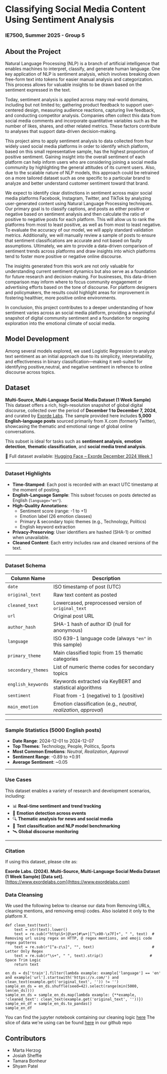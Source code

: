# Classifying Social Media Content Using Sentiment Analysis  
### IE7500, Summer 2025 - Group 5

## About the Project
Natural Language Processing (NLP) is a branch of artificial intelligence that enables machines to interpret, classify, and generate human language. One key application of NLP is sentiment analysis, which involves breaking down free-form text into tokens for easier manual analysis and categorization. This process allows for valuable insights to be drawn based on the sentiment expressed in the text.  

Today, sentiment analysis is applied across many real-world domains, including but not limited to; gathering product feedback to support user-centered design, measuring audience reactions, capturing live feedback, and conducting competitor analysis. Companies often collect this data from social media comments and incorporate quantitative variables such as the number of likes, shares, and other related metrics. These factors contribute to analyses that support data-driven decision-making.  

This project aims to apply sentiment analysis to data collected from four widely used social media platforms in order to identify which platform, based on this small representative sample, has the highest proportion of positive sentiment. Gaining insight into the overall sentiment of each platform can help inform users who are considering joining a social media community by highlighting the general attitudes of its current users. Also, due to the scalable nature of NLP models, this approach could be retrained on a more tailored dataset such as one specific to a particular brand to analyze and better understand customer sentiment toward that brand.  

We expect to identify clear distinctions in sentiment across major social media platforms Facebook, Instagram, Twitter, and TikTok by analyzing user-generated content using Natural Language Processing techniques. Our primary goal is to classify captions, and posts as either positive or negative based on sentiment analysis and then calculate the ratio of positive to negative posts for each platform. This will allow us to rank the platforms from most to least positive, as well as from most to least negative. To evaluate the accuracy of our model, we will apply standard validation metrics. Additionally, we will manually review a sample of posts to ensure that sentiment classifications are accurate and not based on faulty assumptions. Ultimately, we aim to provide a data-driven comparison of sentiment trends across platforms and draw insights into which platforms tend to foster more positive or negative online discourse.  

The insights generated from this work are not only valuable for understanding current sentiment dynamics but also serve as a foundation for future research and decision-making. For businesses, this data-driven comparison may inform where to focus community engagement or advertising efforts based on the tone of discourse. For platform designers and policymakers, the results could highlight areas for improvement in fostering healthier, more positive online environments.  

In conclusion, this project contributes to a deeper understanding of how sentiment varies across an social media platform, providing a meaningful snapshot of digital community sentiment and a foundation for ongoing exploration into the emotional climate of social media.  

## Model Development

Among several models explored, we used Logistic Regression to analyze text sentiment as an initial approach due to its simplicity, interpretability, and effectiveness in binary classification—making it well-suited for identifying positive,neutral, and negative sentiment in refrence to online discourse across topics.



## Dataset

**Multi-Source, Multi-Language Social Media Dataset (1 Week Sample)**  
This dataset offers a rich, high-resolution snapshot of global digital discourse, collected over the period of **December 1 to December 7, 2024**, and curated by [Exorde Labs](https://www.exordelabs.com/). The sample provided here includes **5,000 English-language posts** sourced primarily from X.com (formerly Twitter), showcasing the thematic and emotional range of global online conversations.

This subset is ideal for tasks such as **sentiment analysis**, **emotion detection**, **thematic classification**, and **social media trend analysis**.

📂 Full dataset available: [Hugging Face – Exorde December 2024 Week 1](https://huggingface.co/datasets/Exorde/exorde-social-media-december-2024-week1)

---

### Dataset Highlights

- **Time-Stamped**: Each post is recorded with an exact UTC timestamp at the moment of posting.
- **English-Language Sample**: This subset focuses on posts detected as English (`language="en"`).
- **High-Quality Annotations**:
  - Sentiment score (range: -1 to +1)
  - Emotion label (26 emotion classes)
  - Primary & secondary topic themes (e.g., Technology, Politics)
  - English keyword extraction
- **Privacy-Preserving**: User identifiers are hashed (SHA-1) or omitted when unavailable.
- **Cleaned Content**: Each entry includes raw and cleaned versions of the text.

---

### Dataset Schema

| Column Name       | Description                                                                 |
|-------------------|-----------------------------------------------------------------------------|
| `date`            | ISO timestamp of post (UTC)                                                 |
| `original_text`   | Raw text content as posted                                                 |
| `cleaned_text`    | Lowercased, preprocessed version of `original_text`                        |
| `url`             | Original post URL                                                           |
| `author_hash`     | SHA-1 hash of author ID (null for anonymous)                                |
| `language`        | ISO 639-1 language code (always `"en"` in this sample)                      |
| `primary_theme`   | Main classified topic from 15 thematic categories                           |
| `secondary_themes`| List of numeric theme codes for secondary topics                            |
| `english_keywords`| Keywords extracted via KeyBERT and statistical algorithms                   |
| `sentiment`       | Float from -1 (negative) to 1 (positive)                                    |
| `main_emotion`    | Emotion classification (e.g., *neutral*, *realization*, *approval*)         |

---

### Sample Statistics (5000 English posts)

- **Date Range**: 2024-12-01 to 2024-12-07  
- **Top Themes**: Technology, People, Politics, Sports  
- **Most Common Emotions**: *Neutral*, *Realization*, *Approval*  
- **Sentiment Range**: -0.89 to +0.91  
- **Average Sentiment**: ~0.05  

---

### Use Cases

This dataset enables a variety of research and development scenarios, including:

- 📊 **Real-time sentiment and trend tracking**  
- 🧠 **Emotion detection across events**  
- 🔍 **Thematic analysis for news and social media**  
- 🧾 **Text classification and NLP model benchmarking**  
- 🛰 **Global discourse monitoring**

---

### Citation

If using this dataset, please cite as:

**Exorde Labs. (2024). Multi-Source, Multi-Language Social Media Dataset (1 Week Sample) [Data set].**  
[https://www.exordelabs.com](https://www.exordelabs.com)



### Data Cleansing

We used the following below to cleanse our data from Removing URLs, cleaning mentions, and removing emoji codes.
Also isolated it only to the platform X.
```
def clean_text(text):
    text = str(text).lower()
    text = re.sub(r"http\S+|@\w+|#\w+|[^\x00-\x7F]+", " ", text)  # Removing url using regex on HTTP, @ regex mentions, and emoji code regex patterns
    text = re.sub(r"[^a-z\s]", "", text)                          # Letter Only Regex
    text = re.sub(r"\s+", " ", text).strip()                     # Space Trim Logic
    return text

en_ds = ds['train'].filter(lambda example: example['language'] == 'en' and example['url'].startswith('https://x.com/') and clean_text(example.get('original_text', '')) != '')
sample_en_ds = en_ds.shuffle(seed=42).select(range(min(5000, len(en_ds))))
sample_en_ds = sample_en_ds.map(lambda example: {**example, 'cleaned_text': clean_text(example.get('original_text', ''))})
sample_en_df = sample_en_ds.to_pandas()
sample_en_df
```

You can find the jupyter notebook containing our cleaning logic [here](https://github.com/jrsheffie/Text-Sentimization/blob/main/Models/dataset_cleaning.ipynb)
The slice of data we're using can be found [here](https://github.com/jrsheffie/Text-Sentimization/tree/main/Dataset) in our github repo

## Contributors
- Marta Herzog
- Josiah Sheffie
- Tamara Bonheur
- Shyam Patel



